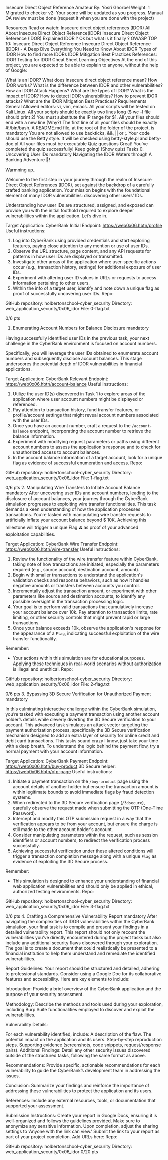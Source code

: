 Insecure Direct Object Reference
 Amateur
 By: Yosri Ghorbel
 Weight: 1
 Migrated to checker v2:
 Your score will be updated as you progress.
 Manual QA review must be done (request it when you are done with the project)


Resources
Read or watch:
Insecure direct object references (IDOR)
All About Insecure Direct Object Reference(IDOR)
Insecure Direct Object Reference (IDOR) Explained
IDOR ? Ok but what is it finally ?
OWASP TOP 10: Insecure Direct Object Reference
Insecure Direct Object Reference (IDOR) - A Deep Dive
Everything You Need to Know About IDOR
Types of IDOR
How to find more IDORs
IDOR Mitigation Best Practices
References:
IDOR
Testing for IDOR
Cheat Sheet
Learning Objectives
At the end of this project, you are expected to be able to explain to anyone, without the help of Google:

What is an IDOR?
What does insecure direct object reference mean?
How IDOR works?
What is the difference between IDOR and other vulnerabilities?
How an IDOR Attack Happens?
What are the types of IDOR?
What is the impact of IDOR?
How to detect IDOR vulnerabilities?
How to prevent IDOR attacks?
What are the IDOR Mitigation Best Practices?
Requirements
General
Allowed editors: vi, vim, emacs.
All your scripts will be tested on Kali Linux.
All your scripts should be exactly two lines long ($ wc -l file should print 2)
You must substitute the IP range for $1.
All your files should end with a new line (Why?)
The first line of all your files should be exactly #!/bin/bash.
A README.md file, at the root of the folder of the project, is mandatory
You are not allowed to use backticks, &&, || or ;.
Your code should use the Betty style. It will be checked using betty-style.pl and betty-doc.pl
All your files must be executable
Quiz questions
Great! You've completed the quiz successfully! Keep going! (Show quiz)
Tasks
0. Uncovering User IDs
mandatory
Navigating the IDOR Waters through A Banking Adventure 🏦!


Warmning up..

Welcome to the first step in your journey through the realm of Insecure Direct Object References (IDOR), set against the backdrop of a carefully crafted banking application.
Your mission begins with the foundational element of many IDOR vulnerabilities: discovering other users’ IDs.

Understanding how user IDs are structured, assigned, and exposed can provide you with the initial foothold required to explore deeper vulnerabilities within the application.
Let’s dive in.

Target Application: CyberBank
Initial Endpoint: https://web0x06.hbtn/profile
Useful instructions:
1. Log into CyberBank using provided credentials and start exploring features, paying close attention to any mention or use of user IDs.
2. Observe the URL structure, page content, and any API requests for patterns in how user IDs are displayed or transmitted.
3. Investigate other areas of the application where user-specific actions occur (e.g., transaction history, settings) for additional exposure of user IDs.
4. Experiment with altering user ID values in URLs or requests to access information pertaining to other users.
5. Within the info of a target user, identify and note down a unique flag as proof of successfully uncovering user IDs.
Repo:

GitHub repository: holbertonschool-cyber_security
Directory: web_application_security/0x06_idor
File: 0-flag.txt

0/6 pts
1. Enumerating Account Numbers for Balance Disclosure
mandatory


Having successfully identified user IDs in the previous task, your next challenge in the CyberBank environment is focused on account numbers.

Specifically, you will leverage the user IDs obtained to enumerate account numbers and subsequently disclose account balances.
This stage underscores the potential depth of IDOR vulnerabilities in financial applications.

Target Application: CyberBank
Relevant Endpoint: https://web0x06.hbtn/account-balance
Useful instructions:
1. Utilize the user ID(s) discovered in Task 1 to explore areas of the application where user account numbers might be displayed or referenced.
2. Pay attention to transaction history, fund transfer features, or profile/account settings that might reveal account numbers associated with the user IDs.
3. Once you have an account number, craft a request to the `/account-balance` endpoint, incorporating the account number to retrieve the balance information.
4. Experiment with modifying request parameters or paths using different account numbers to assess the application's response and to check for unauthorized access to account balances.
5. In the account balance information of a target account, look for a unique flag as evidence of successful enumeration and access.
Repo:

GitHub repository: holbertonschool-cyber_security
Directory: web_application_security/0x06_idor
File: 1-flag.txt

0/6 pts
2. Manipulating Wire Transfers to Inflate Account Balance
mandatory
After uncovering user IDs and account numbers, leading to the disclosure of account balances, your journey through the CyberBank simulation progresses to exploiting wire transfer functionalities.
This task demands a keen understanding of how the application processes transactions.
You’re tasked with manipulating wire transfer requests to artificially inflate your account balance beyond $ 10K.
Achieving this milestone will trigger a unique Flag ⛳️ as proof of your advanced exploitation capabilities.

Target Application: CyberBank
Wire Transfer Endpoint: https://web0x06.hbtn/wire-transfer
Useful instructions:
1. Review the functionality of the wire transfer feature within CyberBank, taking note of how transactions are initiated, especially the parameters required (e.g., source account, destination account, amount).
2. Begin with smaller transactions to understand the application's validation checks and response behaviors, such as how it handles negative amounts or transfers between accounts you control.
3. Incrementally adjust the transaction amount, or experiment with other parameters like source and destination accounts, to identify any possible oversight in the transaction processing logic.
4. Your goal is to perform valid transactions that cumulatively increase your account balance over 10k. Pay attention to transaction limits, rate limiting, or other security controls that might prevent rapid or large transactions.
5. Once your balance exceeds 10k, observe the application's response for the appearance of a `Flag`, indicating successful exploitation of the wire transfer functionality.

Remember:
- Your actions within this simulation are for educational purposes. Applying these techniques in real-world scenarios without authorization is illegal and unethical.
Repo:

GitHub repository: holbertonschool-cyber_security
Directory: web_application_security/0x06_idor
File: 2-flag.txt

0/6 pts
3. Bypassing 3D Secure Verification for Unauthorized Payment
mandatory


In this culminating interactive challenge within the CyberBank simulation,
you’re tasked with executing a payment transaction using another account holder’s details while cleverly diverting the 3D Secure verification to your account.
This advanced task simulates an attack vector targeting the payment authorization process, specifically the 3D Secure verification mechanism designed to add an extra layer of security for online credit and debit card transactions.
This tasks sound crazy I know, just take your time with a deep breath.
To understand the logic behind the payment flow, try a normal payment with your account information.

Target Application: CyberBank
Payment Endpoint: https://web0x06.hbtn/buy-product
3D Secure helper: https://web0x06.hbtn/otp-page
Useful instructions:
1. Initiate a payment transaction on the `/buy-product` page using the account details of another holder but ensure the transaction amount is within legitimate bounds to avoid immediate flags by fraud detection systems.
2. When redirected to the 3D Secure verification page (`/3dsecure`), carefully observe the request made when submitting the OTP (One-Time Password).
3. Intercept and modify this OTP submission request in a way that the verification appears to be from your account, but ensure the charge is still made to the other account holder's account.
4. Consider manipulating parameters within the request, such as session identifiers or account numbers, to redirect the verification process successfully.
5. Achieving successful verification under these altered conditions will trigger a transaction completion message along with a unique `Flag` as evidence of exploiting the 3D Secure process.

Remember:
- This simulation is designed to enhance your understanding of financial web application vulnerabilities and should only be applied in ethical, authorized testing environments.
Repo:

GitHub repository: holbertonschool-cyber_security
Directory: web_application_security/0x06_idor
File: 3-flag.txt

0/6 pts
4. Crafting a Comprehensive Vulnerability Report
mandatory
After navigating the complexities of IDOR vulnerabilities within the CyberBank simulation, your final task is to compile and present your findings in a detailed vulnerability report.
This report should not only recount the vulnerabilities you’ve directly encountered during the project tasks but also include any additional security flaws discovered through your exploration.
The goal is to create a document that could realistically be presented to a financial institution to help them understand and remediate the identified vulnerabilities.

Report Guidelines:
Your report should be structured and detailed, adhering to professional standards. Consider using a Google Doc for its collaborative features and accessibility. Here are key elements to include:

Introduction: Provide a brief overview of the CyberBank application and the purpose of your security assessment.

Methodology: Describe the methods and tools used during your exploration, including Burp Suite functionalities employed to discover and exploit the vulnerabilities.

Vulnerability Details:

For each vulnerability identified, include:
A description of the flaw.
The potential impact on the application and its users.
Step-by-step reproduction steps.
Supporting evidence (screenshots, code snippets, request/response pairs).
Additional Findings: Detail any other security issues discovered outside of the structured tasks, following the same format as above.

Recommendations: Provide specific, actionable recommendations for each vulnerability to guide the CyberBank’s development team in addressing the issues.

Conclusion: Summarize your findings and reinforce the importance of addressing these vulnerabilities to protect the application and its users.

References: Include any external resources, tools, or documentation that supported your assessment.

Submission Instructions:
Create your report in Google Docs, ensuring it is well-organized and follows the guidelines provided.
Make sure to anonymize any sensitive information.
Upon completion, adjust the sharing settings to ‘Anyone with the link can view.’
Submit the link to your report as part of your project completion.
Add URLs here:
Repo:

GitHub repository: holbertonschool-cyber_security
Directory: web_application_security/0x06_idor
0/20 pts
